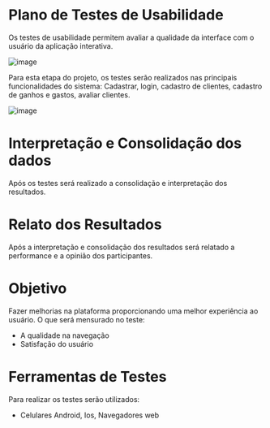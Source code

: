 # Plano de Testes de Usabilidade

Os testes de usabilidade permitem avaliar a qualidade da interface com o usuário da aplicação interativa.

![image](https://github.com/ICEI-PUC-Minas-PMV-ADS/pmv-ads-2024-1-e4-proj-dad-t3-diarista/assets/112135999/3bd16112-18b5-4589-b6b1-c46027d4733a)


Para esta etapa do projeto, os testes serão realizados nas principais funcionalidades do sistema: Cadastrar, login, cadastro de clientes, cadastro de ganhos e gastos, avaliar clientes.

![image](https://github.com/ICEI-PUC-Minas-PMV-ADS/pmv-ads-2024-1-e4-proj-dad-t3-diarista/assets/112135999/08e33194-2d70-41a8-9c96-9a6c563474ff)

# Interpretação e Consolidação dos dados

Após os testes será realizado a consolidação e interpretação dos resultados.

# Relato dos Resultados

Após a interpretação e consolidação dos resultados será relatado a performance e a opinião dos participantes.

# Objetivo

Fazer melhorias na plataforma proporcionando uma melhor experiência ao usuário. O que será mensurado no teste:

- A qualidade na navegação
- Satisfação do usuário

# Ferramentas de Testes

Para realizar os testes serão utilizados:

- Celulares Android, Ios, Navegadores web
